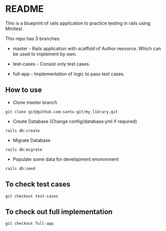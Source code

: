 # README

This is a blueprint of rails application to practice testing in rails using Minitest.

This repo has 3 branches:

* master - Rails application with scaffold of Author resource. Which can be used to implement by own.

* test-cases - Consist only test cases.

* full-app - Implementation of logic to pass test cases.

## How to use

* Clone master branch
```
git clone git@github.com:santu-git/my_library.git
```
* Create Database (Change config/database.yml if required)
```
rails db:create
```

* Migrate Database
```
rails db:migrate
```

* Populate some data for development environment
```
rails db:seed
```

## To check test cases
```
git checkout test-cases
```

## To check out full implementation
```
git checkout full-app
```
